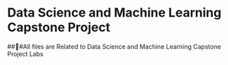 # Data Science and Machine Learning Capstone Project

###َAll files are Related to Data Science and Machine Learning Capstone Project Labs 
